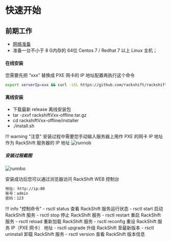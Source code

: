 # 快速开始

## 前期工作
- [网络准备](network.md)
- 准备一台不小于 8 G内存的 64位 Centos 7 / Redhat 7 以上 Linux 主机；

#### 在线安装
您需要先把 “xxx” 替换成 PXE 网卡的 IP 地址配置再执行这个命令
 ```sh
 export serverIp=xxx && curl -sSL https://github.com/rackshift/rackshift/releases/latest/download/quick_start.sh | sh
 ```

#### 离线安装
 * 下载最新 release 离线安装包
 * tar -zxvf rackshiftVxx-offline.tar.gz
 * cd rackshiftVxx-offline/installer
 * ./install.sh


!!! warning "注意"
    安装过程中需要您手动输入服务器上用作 PXE 的网卡 IP 地址作为 RackShift 服务器的 IP 地址
    ![runnob](https://f2c-south.oss-cn-shenzhen.aliyuncs.com/RackHD-dont-del/RackShift/config_network.jpg)

##### 安装过程截图
![runnbo](https://f2c-south.oss-cn-shenzhen.aliyuncs.com/RackHD-dont-del/RackShift/setup.jpg)

安装成功后您可以通过浏览器访问 RackShift WEB 控制台
``` sh
地址: http://ip:80
账号：admin
密码：123   

```

!!! info "控制命令"
    - rsctl  status    查看 RackShift 服务运行状态
    - rsctl  start     启动 RackShift 服务
    - rsctl  stop      停止 RackShift 服务
    - rsctl  restart   重启 RackShift 服务
    - rsctl  reload    重新加载 RackShift 服务
    - rsctl  reconfig  重设 RackShift 服务 IP（PXE 网卡） 地址
    - rsctl  upgrade   升级 RackShift 至最新版本
    - rsctl  uninstall 卸载 RackShift 服务
    - rsctl  version   查看 RackShift 版本信息